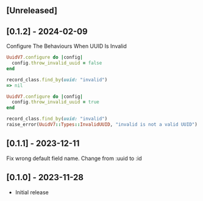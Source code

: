 ## [Unreleased]

## [0.1.2] - 2024-02-09

Configure The Behaviours When UUID Is Invalid

```ruby
UuidV7.configure do |config|
  config.throw_invalid_uuid = false
end
```

```ruby
record_class.find_by(uuid: "invalid")
=> nil
```

```ruby
UuidV7.configure do |config|
  config.throw_invalid_uuid = true
end
```

```ruby
record_class.find_by(uuid: "invalid")
raise_error(UuidV7::Types::InvalidUUID, "invalid is not a valid UUID")
```

## [0.1.1] - 2023-12-11

Fix wrong default field name. Change from :uuid to :id

## [0.1.0] - 2023-11-28

- Initial release
